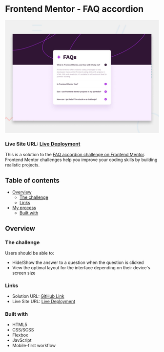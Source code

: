 # Frontend Mentor - FAQ accordion 

![Design preview for the FAQ accordion coding challenge](./design/desktop-preview.jpg)

<h3>Live Site URL: <a href="https://periodic-acoustics.surge.sh/">Live Deployment</a></h3>


This is a solution to the [FAQ accordion challenge on Frontend Mentor](https://www.frontendmentor.io/challenges/faq-accordion-wyfFdeBwBz). Frontend Mentor challenges help you improve your coding skills by building realistic projects. 

## Table of contents

- [Overview](#overview)
  - [The challenge](#the-challenge)
  - [Links](#links)
- [My process](#my-process)
  - [Built with](#built-with)



## Overview

### The challenge

Users should be able to:

- Hide/Show the answer to a question when the question is clicked
- View the optimal layout for the interface depending on their device's screen size


### Links

- Solution URL: [GitHub Link](https://github.com/dev-marJ/FAQ-accordion)
- Live Site URL: [Live Deployment](https://periodic-acoustics.surge.sh/)


### Built with

- HTML5
- CSS/SCSS 
- Flexbox
- JavScript
- Mobile-first workflow
